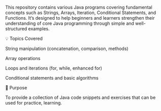 This repository contains various Java programs covering fundamental concepts such as Strings, Arrays, Iteration, Conditional Statements, and Functions.
It’s designed to help beginners and learners strengthen their understanding of core Java programming through simple and well-structured examples.

💡 Topics Covered

String manipulation (concatenation, comparison, methods)

Array operations 

Loops and iterations (for, while, enhanced for)

Conditional statements and basic algorithms

🚀 Purpose

To provide a collection of Java code snippets and exercises that can be used for practice, learning.
